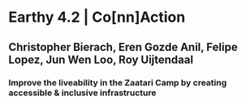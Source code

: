 # Earthy 4.2 | Co[nn]Action
## Christopher Bierach, Eren Gozde Anil, Felipe Lopez, Jun Wen Loo, Roy Uijtendaal
### Improve the liveability in the Zaatari Camp by creating accessible & inclusive infrastructure

